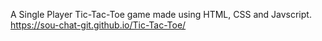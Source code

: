 A Single Player Tic-Tac-Toe game made using HTML, CSS and Javscript. 
https://sou-chat-git.github.io/Tic-Tac-Toe/
